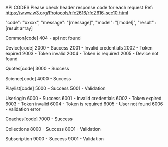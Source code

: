 API CODES
Please check header response code for each request
Ref: https://www.w3.org/Protocols/rfc2616/rfc2616-sec10.html

"code": "xxxxx",
"message": "[message]",
"model": "[model]",
"result" :[result array]

Common[code]
404 - api not found

Device[code]
2000 - Success
2001 - Invalid credentials
2002 - Token expired
2003 - Token invalid
2004 - Token is required
2005 - Device not found

Quotes[code]
3000 - Success

Science[code]
4000 - Success

Playlist[code]
5000 - Success
5001 - Validation

Userlogin
6000 - Success
6001 - Invalid credentials
6002 - Token expired
6003 - Token invalid
6004 - Token is required
6005 - User not found
6006 - validation error

Coaches[code]
7000 - Success

Collections
8000 - Success
8001 - Validation

Subscription
9000 - Success
9001 - Validation